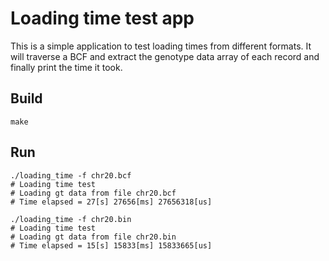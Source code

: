 # Loading time test app

This is a simple application to test loading times from different formats. It will traverse a BCF and extract the genotype data array of each record and finally print the time it took.

## Build

```shell
make
```

## Run

```shell
./loading_time -f chr20.bcf
# Loading time test
# Loading gt data from file chr20.bcf
# Time elapsed = 27[s] 27656[ms] 27656318[us] 
```

```shell
./loading_time -f chr20.bin                
# Loading time test
# Loading gt data from file chr20.bin
# Time elapsed = 15[s] 15833[ms] 15833665[us] 
```